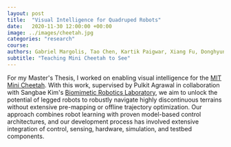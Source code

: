 ```yaml
---
layout: post
title:  "Visual Intelligence for Quadruped Robots"
date:   2020-11-30 12:00:00 +00:00
image: ../images/cheetah.jpg
categories: "research"
course: 
authors: Gabriel Margolis, Tao Chen, Kartik Paigwar, Xiang Fu, Donghyun Kim, Sangbae Kim, Pulkit Agrawal
subtitle: "Teaching Mini Cheetah to See"
---
```


For my Master's Thesis, I worked on enabling visual intelligence for the [MIT Mini Cheetah](https://www.youtube.com/watch?v=G6fMV1UPzkg). With this work, supervised by Pulkit Agrawal in collaboration with Sangbae Kim's [Biomimetic Robotics Laboratory](https://biomimetics.mit.edu/), we aim to unlock the potential of legged robots to robustly navigate highly discontinuous terrains without extensive pre-mapping or offline trajectory optimization. Our approach combines robot learning with proven model-based control architectures, and our development process has involved extensive integration of control, sensing, hardware, simulation, and testbed components.
